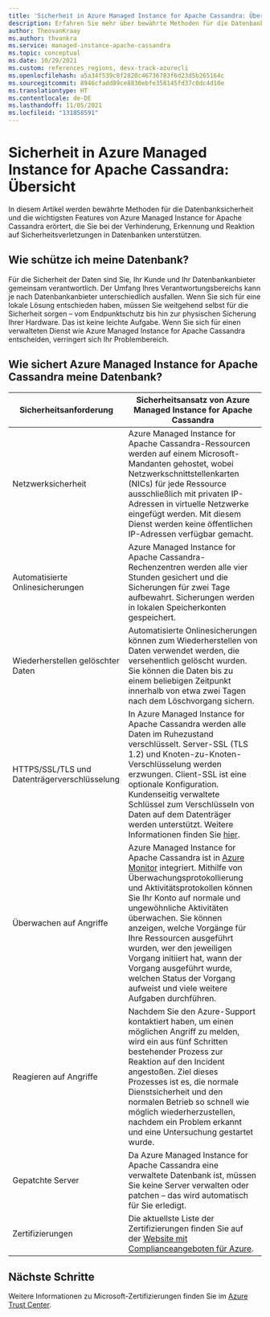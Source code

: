 ```yaml
---
title: 'Sicherheit in Azure Managed Instance for Apache Cassandra: Übersicht'
description: Erfahren Sie mehr über bewährte Methoden für die Datenbanksicherheit und wichtige Features, die von Azure Managed Instance for Apache Cassandra angeboten werden. Diese helfen Ihnen, Datenbanksicherheitsverletzungen zu verhindern, zu erkennen und darauf zu reagieren.
author: TheovanKraay
ms.author: thvankra
ms.service: managed-instance-apache-cassandra
ms.topic: conceptual
ms.date: 10/29/2021
ms.custom: references_regions, devx-track-azurecli
ms.openlocfilehash: a5a34f539c8f2820c46736783f6d23d5b265164c
ms.sourcegitcommit: 8946cfadd89ce8830ebfe358145fd37c0dc4d10e
ms.translationtype: HT
ms.contentlocale: de-DE
ms.lasthandoff: 11/05/2021
ms.locfileid: "131858591"
---
```

# <a name="security-in-azure-managed-instance-for-apache-cassandra---overview"></a>Sicherheit in Azure Managed Instance for Apache Cassandra: Übersicht

In diesem Artikel werden bewährte Methoden für die Datenbanksicherheit und die wichtigsten Features von Azure Managed Instance for Apache Cassandra erörtert, die Sie bei der Verhinderung, Erkennung und Reaktion auf Sicherheitsverletzungen in Datenbanken unterstützen.

## <a name="how-do-i-secure-my-database"></a>Wie schütze ich meine Datenbank?

Für die Sicherheit der Daten sind Sie, Ihr Kunde und Ihr Datenbankanbieter gemeinsam verantwortlich. Der Umfang Ihres Verantwortungsbereichs kann je nach Datenbankanbieter unterschiedlich ausfallen. Wenn Sie sich für eine lokale Lösung entschieden haben, müssen Sie weitgehend selbst für die Sicherheit sorgen – vom Endpunktschutz bis hin zur physischen Sicherung Ihrer Hardware. Das ist keine leichte Aufgabe. Wenn Sie sich für einen verwalteten Dienst wie Azure Managed Instance for Apache Cassandra entscheiden, verringert sich Ihr Problembereich. 

## <a name="how-does-azure-managed-instance-secure-my-database"></a>Wie sichert Azure Managed Instance for Apache Cassandra meine Datenbank?


|Sicherheitsanforderung|Sicherheitsansatz von Azure Managed Instance for Apache Cassandra|
|---|---|
|Netzwerksicherheit| Azure Managed Instance for Apache Cassandra-Ressourcen werden auf einem Microsoft-Mandanten gehostet, wobei Netzwerkschnittstellenkarten (NICs) für jede Ressource ausschließlich mit privaten IP-Adressen in virtuelle Netzwerke eingefügt werden. Mit diesem Dienst werden keine öffentlichen IP-Adressen verfügbar gemacht.|
|Automatisierte Onlinesicherungen|Azure Managed Instance for Apache Cassandra-Rechenzentren werden alle vier Stunden gesichert und die Sicherungen für zwei Tage aufbewahrt. Sicherungen werden in lokalen Speicherkonten gespeichert.|
|Wiederherstellen gelöschter Daten|Automatisierte Onlinesicherungen können zum Wiederherstellen von Daten verwendet werden, die versehentlich gelöscht wurden. Sie können die Daten bis zu einem beliebigen Zeitpunkt innerhalb von etwa zwei Tagen nach dem Löschvorgang sichern.|
|HTTPS/SSL/TLS und Datenträgerverschlüsselung | In Azure Managed Instance for Apache Cassandra werden alle Daten im Ruhezustand verschlüsselt. Server-SSL (TLS 1.2) und Knoten-zu-Knoten-Verschlüsselung werden erzwungen. Client-SSL ist eine optionale Konfiguration. Kundenseitig verwaltete Schlüssel zum Verschlüsseln von Daten auf dem Datenträger werden unterstützt. Weitere Informationen finden Sie [hier](customer-managed-keys.md). |
|Überwachen auf Angriffe|Azure Managed Instance for Apache Cassandra ist in [Azure Monitor](../azure-monitor/overview.md) integriert. Mithilfe von Überwachungsprotokollierung und Aktivitätsprotokollen können Sie Ihr Konto auf normale und ungewöhnliche Aktivitäten überwachen. Sie können anzeigen, welche Vorgänge für Ihre Ressourcen ausgeführt wurden, wer den jeweiligen Vorgang initiiert hat, wann der Vorgang ausgeführt wurde, welchen Status der Vorgang aufweist und viele weitere Aufgaben durchführen.|
|Reagieren auf Angriffe|Nachdem Sie den Azure-Support kontaktiert haben, um einen möglichen Angriff zu melden, wird ein aus fünf Schritten bestehender Prozess zur Reaktion auf den Incident angestoßen. Ziel dieses Prozesses ist es, die normale Dienstsicherheit und den normalen Betrieb so schnell wie möglich wiederherzustellen, nachdem ein Problem erkannt und eine Untersuchung gestartet wurde.|
|Gepatchte Server|Da Azure Managed Instance for Apache Cassandra eine verwaltete Datenbank ist, müssen Sie keine Server verwalten oder patchen – das wird automatisch für Sie erledigt.|
|Zertifizierungen| Die aktuellste Liste der Zertifizierungen finden Sie auf der [Website mit Complianceangeboten für Azure](https://www.microsoft.com/trustcenter/compliance/complianceoffering).


## <a name="next-steps"></a>Nächste Schritte

Weitere Informationen zu Microsoft-Zertifizierungen finden Sie im [Azure Trust Center](https://azure.microsoft.com/support/trust-center/).